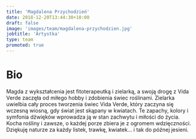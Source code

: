 ```yaml
---
title: 'Magdalena Przychodzień'
date: 2018-12-20T13:44:30+10:00
draft: false
image: 'images/team/magdalena-przychodzien.jpg'
jobtitle: 'Artystka'
type: team
promoted: true
---
```


# Bio

Magda z wykształcenia jest fitoterapeutką i zielarką, a swoją drogę z Vida Verde zaczęła od miłego hobby i zdobienia świec roślinami. Zielarka uwielbia cały proces tworzenia świec Vida Verde, który zaczyna się wczesną wiosną, gdy świat jest skąpany w kwiatach. Te zapachy, kolory i symfonia dźwięków wprowadza ją w stan zachwytu i miłości do życia. Kocha rośliny i zawsze, o każdej porze zbiera je z ogromem wdzięczności. Dziękuję naturze za każdy listek, trawkę, kwiatek… i tak do późnej jesieni.